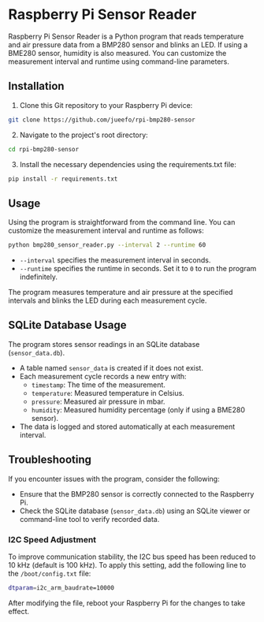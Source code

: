# Raspberry Pi Sensor Reader

Raspberry Pi Sensor Reader is a Python program that reads temperature and air pressure data from a BMP280 sensor and blinks an LED. If using a BME280 sensor, humidity is also measured. You can customize the measurement interval and runtime using command-line parameters.

## Installation

1. Clone this Git repository to your Raspberry Pi device:

```bash
git clone https://github.com/jueefo/rpi-bmp280-sensor
```

2. Navigate to the project's root directory:
```bash
cd rpi-bmp280-sensor
```

3. Install the necessary dependencies using the requirements.txt file:
```bash
pip install -r requirements.txt
```

## Usage

Using the program is straightforward from the command line. You can customize the measurement interval and runtime as follows:
```bash
python bmp280_sensor_reader.py --interval 2 --runtime 60
```
- `--interval` specifies the measurement interval in seconds.
- `--runtime` specifies the runtime in seconds. Set it to `0` to run the program indefinitely.

The program measures temperature and air pressure at the specified intervals and blinks the LED during each measurement cycle.

## SQLite Database Usage

The program stores sensor readings in an SQLite database (`sensor_data.db`).
- A table named `sensor_data` is created if it does not exist.
- Each measurement cycle records a new entry with:
  - `timestamp`: The time of the measurement.
  - `temperature`: Measured temperature in Celsius.
  - `pressure`: Measured air pressure in mbar.
  - `humidity`: Measured humidity percentage (only if using a BME280 sensor).
- The data is logged and stored automatically at each measurement interval.


## Troubleshooting

If you encounter issues with the program, consider the following:
- Ensure that the BMP280 sensor is correctly connected to the Raspberry Pi.
- Check the SQLite database (`sensor_data.db`) using an SQLite viewer or command-line tool to verify recorded data.

### I2C Speed Adjustment

To improve communication stability, the I2C bus speed has been reduced to 10 kHz (default is 100 kHz). To apply this setting, add the following line to the `/boot/config.txt` file:

```bash
dtparam=i2c_arm_baudrate=10000
```

After modifying the file, reboot your Raspberry Pi for the changes to take effect.
